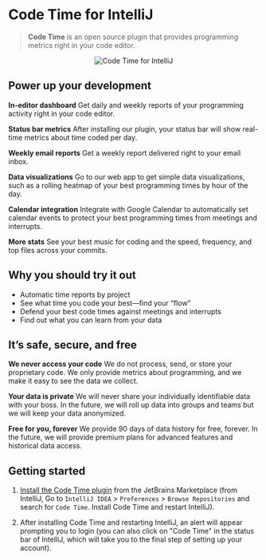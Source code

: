 # Code Time for IntelliJ

> **Code Time** is an open source plugin that provides programming metrics right in your code editor.

<p align="center" style="margin: 0 10%">
  <img src="https://raw.githubusercontent.com/swdotcom/swdc-intellij/master/resources/assets/intellij-dashboard.gif" alt="Code Time for IntelliJ" />
</p>

## Power up your development

**In-editor dashboard**
Get daily and weekly reports of your programming activity right in your code editor.

**Status bar metrics**
After installing our plugin, your status bar will show real-time metrics about time coded per day.

**Weekly email reports**
Get a weekly report delivered right to your email inbox.

**Data visualizations**
Go to our web app to get simple data visualizations, such as a rolling heatmap of your best programming times by hour of the day.

**Calendar integration**
Integrate with Google Calendar to automatically set calendar events to protect your best programming times from meetings and interrupts.

**More stats**
See your best music for coding and the speed, frequency, and top files across your commits.

## Why you should try it out

-   Automatic time reports by project
-   See what time you code your best—find your “flow”
-   Defend your best code times against meetings and interrupts
-   Find out what you can learn from your data

## It’s safe, secure, and free

**We never access your code**
We do not process, send, or store your proprietary code. We only provide metrics about programming, and we make it easy to see the data we collect.

**Your data is private**
We will never share your individually identifiable data with your boss. In the future, we will roll up data into groups and teams but we will keep your data anonymized.

**Free for you, forever**
We provide 90 days of data history for free, forever. In the future, we will provide premium plans for advanced features and historical data access.

<!--- Begin: setup --->

## Getting started

1. [Install the Code Time plugin](https://plugins.jetbrains.com/plugin/10687-code-time) from the JetBrains Marketplace (from IntelliJ, Go to `IntelliJ IDEA` > `Preferences` > `Browse Repositories` and search for `Code Time`. Install Code Time and restart IntelliJ).

2. After installing Code Time and restarting IntelliJ, an alert will appear prompting you to login (you can also click on "Code Time" in the status bar of IntelliJ, which will take you to the final step of setting up your account).

<!--- End: setup --->
